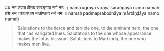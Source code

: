 <section>
<section data-markdown data-audio-src="./audio/adityahridayam/adityahridayam_18.m4a">
## नम उग्राय वीराय सारङ्गाय नमो नमः ।
nama ugrāya vīrāya sāraṅgāya namo namaḥ
## नमः पद्मप्रबोधाय मार्ताण्डाय नमो नमः ॥
namaḥ padmaprabodhāya mārtāṇḍāya namo namaḥ

> Salutations to the fierce and terrible one, to the eminent hero, the one that has varigated hues.
> Salutations to the one whose appearance makes the lotus blossom. Salutations to Martanda, the one who makes men live.
<!--
Salutations to you O fierce one, salutations to the valiant one, salutations to the one with variegated colours, hail to you Oh furious one!

Salutations to Martandaya the son of Mrukanda Maharisi, the terrible and fierce one, the mighty hero, the one that travels fast. Salutations to the one whose appearance makes the lotus blossom (also the awakener of the lotus in the heart) 
-->
</section>
</section>
